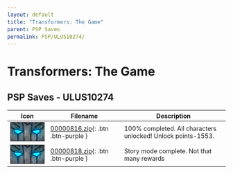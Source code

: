 ```yaml
---
layout: default
title: "Transformers: The Game"
parent: PSP Saves
permalink: PSP/ULUS10274/
---
```

# Transformers: The Game

## PSP Saves - ULUS10274

| Icon | Filename | Description |
|------|----------|-------------|
| ![Transformers: The Game](ICON0.PNG) | [00000816.zip](00000816.zip){: .btn .btn-purple } | 100% completed. All characters unlocked! Unlock points-1553. |
| ![Transformers: The Game](ICON0.PNG) | [00000818.zip](00000818.zip){: .btn .btn-purple } | Story mode complete. Not that many rewards |
